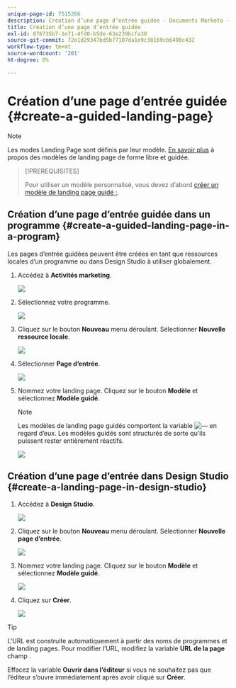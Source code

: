```yaml
---
unique-page-id: 7515266
description: Création d’une page d’entrée guidée - Documents Marketo - Documentation du produit
title: Création d’une page d’entrée guidée
exl-id: 876735b7-1e71-4fd0-b5de-63e239bcfa30
source-git-commit: 72e1d29347bd5b77107da1e9c30169cb6490c432
workflow-type: tm+mt
source-wordcount: '201'
ht-degree: 0%

---
```


# Création d’une page d’entrée guidée {#create-a-guided-landing-page}

>[!NOTE]
>
>Les modes Landing Page sont définis par leur modèle. [En savoir plus](/help/marketo/product-docs/demand-generation/landing-pages/understanding-landing-pages/understanding-free-form-vs-guided-landing-pages.md) à propos des modèles de landing page de forme libre et guidée.

>[!PREREQUISITES]
>
>Pour utiliser un modèle personnalisé, vous devez d’abord [créer un modèle de landing page guidé ;](/help/marketo/product-docs/demand-generation/landing-pages/landing-page-templates/create-a-guided-landing-page-template.md).

## Création d’une page d’entrée guidée dans un programme {#create-a-guided-landing-page-in-a-program}

Les pages d’entrée guidées peuvent être créées en tant que ressources locales d’un programme ou dans Design Studio à utiliser globalement.

1. Accédez à **Activités marketing**.

   ![](assets/one-1.png)

1. Sélectionnez votre programme.

   ![](assets/image2015-5-26-9-3a24-3a2.png)

1. Cliquez sur le bouton **Nouveau** menu déroulant. Sélectionner **Nouvelle ressource locale**.

   ![](assets/image2015-5-26-9-3a25-3a36.png)

1. Sélectionner **Page d’entrée**.

   ![](assets/four.png)

1. Nommez votre landing page. Cliquez sur le bouton **Modèle** et sélectionnez **Modèle guidé**.

   >[!NOTE]
   >
   >Les modèles de landing page guidés comportent la variable ![—](assets/image2015-5-26-9-3a26-3a51.png) en regard d’eux. Les modèles guidés sont structurés de sorte qu’ils puissent rester entièrement réactifs.

   ![](assets/image2015-5-24-15-3a47-3a56.png)

## Création d’une page d’entrée dans Design Studio {#create-a-landing-page-in-design-studio}

1. Accédez à **Design Studio**.

   ![](assets/six.png)

1. Cliquez sur le bouton **Nouveau** menu déroulant. Sélectionner **Nouvelle page d’entrée**.

   ![](assets/seven.png)

1. Nommez votre landing page. Cliquez sur le bouton **Modèle** et sélectionnez **Modèle guidé**.

   ![](assets/image2015-5-26-9-3a27-3a34.png)

1. Cliquez sur **Créer**.

   ![](assets/image2015-5-26-9-3a28-3a8.png)

>[!TIP]
>
>L&#39;URL est construite automatiquement à partir des noms de programmes et de landing pages. Pour modifier l’URL, modifiez la variable **URL de la page** champ .
>
>Effacez la variable **Ouvrir dans l’éditeur** si vous ne souhaitez pas que l’éditeur s’ouvre immédiatement après avoir cliqué sur **Créer**.
